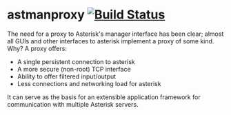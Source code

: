 astmanproxy  [![Build Status](https://travis-ci.org/augcampos/astmanproxy.svg?branch=master)](https://travis-ci.org/augcampos/astmanproxy)
============

The need for a proxy to Asterisk's manager interface has been 
clear; almost all GUIs and other interfaces to asterisk implement a 
proxy of some kind.  Why?  A proxy offers:

 - A single persistent connection to asterisk
 - A more secure (non-root) TCP interface
 - Ability to offer filtered input/output
 - Less connections and networking load for asterisk

It can serve as the basis for an extensible application framework
for communication with multiple Asterisk servers.
